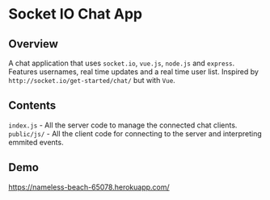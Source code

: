 # Socket IO Chat App
## Overview
A chat application that uses `socket.io`, `vue.js`, `node.js` and `express`. Features usernames, real time updates and a real time user list. Inspired by `http://socket.io/get-started/chat/` but with `Vue`.

## Contents

`index.js` - All the server code to manage the connected chat clients.  
`public/js/` - All the client code for connecting to the server and interpreting emmited events.

## Demo
https://nameless-beach-65078.herokuapp.com/
